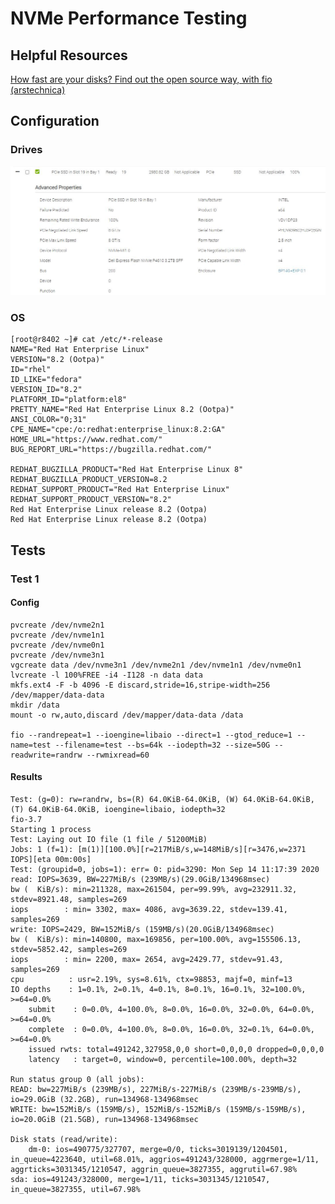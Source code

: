 # NVMe Performance Testing

## Helpful Resources

[How fast are your disks? Find out the open source way, with fio (arstechnica)](https://arstechnica.com/gadgets/2020/02/how-fast-are-your-disks-find-out-the-open-source-way-with-fio/)
## Configuration

### Drives

![](images/drive_type.JPG)

### OS

    [root@r8402 ~]# cat /etc/*-release
    NAME="Red Hat Enterprise Linux"
    VERSION="8.2 (Ootpa)"
    ID="rhel"
    ID_LIKE="fedora"
    VERSION_ID="8.2"
    PLATFORM_ID="platform:el8"
    PRETTY_NAME="Red Hat Enterprise Linux 8.2 (Ootpa)"
    ANSI_COLOR="0;31"
    CPE_NAME="cpe:/o:redhat:enterprise_linux:8.2:GA"
    HOME_URL="https://www.redhat.com/"
    BUG_REPORT_URL="https://bugzilla.redhat.com/"

    REDHAT_BUGZILLA_PRODUCT="Red Hat Enterprise Linux 8"
    REDHAT_BUGZILLA_PRODUCT_VERSION=8.2
    REDHAT_SUPPORT_PRODUCT="Red Hat Enterprise Linux"
    REDHAT_SUPPORT_PRODUCT_VERSION="8.2"
    Red Hat Enterprise Linux release 8.2 (Ootpa)
    Red Hat Enterprise Linux release 8.2 (Ootpa)

## Tests

### Test 1

#### Config

    pvcreate /dev/nvme2n1
    pvcreate /dev/nvme1n1
    pvcreate /dev/nvme0n1
    pvcreate /dev/nvme3n1
    vgcreate data /dev/nvme3n1 /dev/nvme2n1 /dev/nvme1n1 /dev/nvme0n1
    lvcreate -l 100%FREE -i4 -I128 -n data data
    mkfs.ext4 -F -b 4096 -E discard,stride=16,stripe-width=256 /dev/mapper/data-data
    mkdir /data
    mount -o rw,auto,discard /dev/mapper/data-data /data

    fio --randrepeat=1 --ioengine=libaio --direct=1 --gtod_reduce=1 --name=test --filename=test --bs=64k --iodepth=32 --size=50G --readwrite=randrw --rwmixread=60

#### Results

    Test: (g=0): rw=randrw, bs=(R) 64.0KiB-64.0KiB, (W) 64.0KiB-64.0KiB, (T) 64.0KiB-64.0KiB, ioengine=libaio, iodepth=32
    fio-3.7
    Starting 1 process
    Test: Laying out IO file (1 file / 51200MiB)
    Jobs: 1 (f=1): [m(1)][100.0%][r=217MiB/s,w=148MiB/s][r=3476,w=2371 IOPS][eta 00m:00s]
    Test: (groupid=0, jobs=1): err= 0: pid=3290: Mon Sep 14 11:17:39 2020
    read: IOPS=3639, BW=227MiB/s (239MB/s)(29.0GiB/134968msec)
    bw (  KiB/s): min=211328, max=261504, per=99.99%, avg=232911.32, stdev=8921.48, samples=269
    iops        : min= 3302, max= 4086, avg=3639.22, stdev=139.41, samples=269
    write: IOPS=2429, BW=152MiB/s (159MB/s)(20.0GiB/134968msec)
    bw (  KiB/s): min=140800, max=169856, per=100.00%, avg=155506.13, stdev=5852.42, samples=269
    iops        : min= 2200, max= 2654, avg=2429.77, stdev=91.43, samples=269
    cpu          : usr=2.19%, sys=8.61%, ctx=98853, majf=0, minf=13
    IO depths    : 1=0.1%, 2=0.1%, 4=0.1%, 8=0.1%, 16=0.1%, 32=100.0%, >=64=0.0%
        submit    : 0=0.0%, 4=100.0%, 8=0.0%, 16=0.0%, 32=0.0%, 64=0.0%, >=64=0.0%
        complete  : 0=0.0%, 4=100.0%, 8=0.0%, 16=0.0%, 32=0.1%, 64=0.0%, >=64=0.0%
        issued rwts: total=491242,327958,0,0 short=0,0,0,0 dropped=0,0,0,0
        latency   : target=0, window=0, percentile=100.00%, depth=32

    Run status group 0 (all jobs):
    READ: bw=227MiB/s (239MB/s), 227MiB/s-227MiB/s (239MB/s-239MB/s), io=29.0GiB (32.2GB), run=134968-134968msec
    WRITE: bw=152MiB/s (159MB/s), 152MiB/s-152MiB/s (159MB/s-159MB/s), io=20.0GiB (21.5GB), run=134968-134968msec

    Disk stats (read/write):
        dm-0: ios=490775/327707, merge=0/0, ticks=3019139/1204501, in_queue=4223640, util=68.01%, aggrios=491243/328000, aggrmerge=1/11, aggrticks=3031345/1210547, aggrin_queue=3827355, aggrutil=67.98%
    sda: ios=491243/328000, merge=1/11, ticks=3031345/1210547, in_queue=3827355, util=67.98%